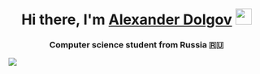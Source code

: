 <h1 align="center">Hi there, I'm <a href="https://daniilshat.ru/" target="_blank">Alexander Dolgov</a> 
<img src="https://github.com/blackcater/blackcater/raw/main/images/Hi.gif" height="32"/></h1>
<h3 align="center">Computer science student from Russia 🇷🇺</h3>
<img src="https://user-images.githubusercontent.com/104396970/191608158-73dc694d-05ca-415e-85d7-b9dd0dba32be.jpg" align="center">
